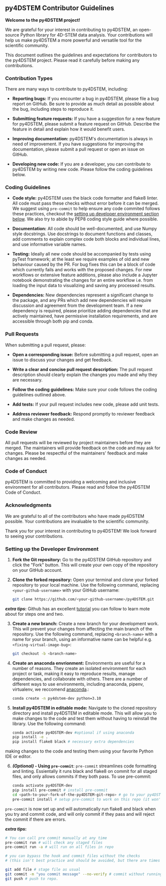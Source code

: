 ## py4DSTEM Contributor Guidelines

**Welcome to the py4DSTEM project!**

We are grateful for your interest in contributing to py4DSTEM, an open-source Python library for 4D-STEM data analysis. Your contributions will help us make py4DSTEM a more powerful and versatile tool for the scientific community.

This document outlines the guidelines and expectations for contributors to the py4DSTEM project. Please read it carefully before making any contributions.

### Contribution Types

There are many ways to contribute to py4DSTEM, including:

* **Reporting bugs:** If you encounter a bug in py4DSTEM, please file a bug report on GitHub. Be sure to provide as much detail as possible about the bug, including steps to reproduce it.

* **Submitting feature requests:** If you have a suggestion for a new feature for py4DSTEM, please submit a feature request on GitHub. Describe the feature in detail and explain how it would benefit users.

* **Improving documentation:** py4DSTEM's documentation is always in need of improvement. If you have suggestions for improving the documentation, please submit a pull request or open an issue on GitHub.

* **Developing new code:** If you are a developer, you can contribute to py4DSTEM by writing new code. Please follow the coding guidelines below.

### Coding Guidelines

* **Code style:** py4DSTEM uses the black code formatter and flake8 linter. All code must pass these checks without error before it can be merged. We suggest using `pre-commit` to help ensure any code commited follows these practices, checkout the [setting up developer environment section below](#install). We also try to abide by PEP8 coding style guide where possible.

* **Documentation:** All code should be well-documented, and use Numpy style docstrings. Use docstrings to document functions and classes, add comments to explain complex code both blocks and individual lines, and use informative variable names.

* **Testing:** Ideally all new code should be accompanied by tests using pyTest framework; at the least we require examples of old and new behaviour caused by the PR. For bug fixes this can be a block of code which currently fails and works with the proposed changes. For new workflows or extensive feature additions, please also include a Jupyter notebook demonstrating the changes for an entire workflow i.e. from loading the input data to visualizing and saving any processed results. 

* **Dependencies:** New dependencies represent a significant change to the package, and any PRs which add new dependencies will require discussion and agreement from the development team. If a new dependency is required, please prioritize adding dependencies that are actively maintained, have permissive installation requirements, and are accessible through both pip and conda.

### Pull Requests

When submitting a pull request, please:

* **Open a corresponding issue:** Before submitting a pull request, open an issue to discuss your changes and get feedback.

* **Write a clear and concise pull request description:** The pull request description should clearly explain the changes you made and why they are necessary.

* **Follow the coding guidelines:** Make sure your code follows the coding guidelines outlined above.

* **Add tests:** If your pull request includes new code, please add unit tests.

* **Address reviewer feedback:** Respond promptly to reviewer feedback and make changes as needed.

### Code Review

All pull requests will be reviewed by project maintainers before they are merged. The maintainers will provide feedback on the code and may ask for changes. Please be respectful of the maintainers' feedback and make changes as needed.

### Code of Conduct

py4DSTEM is committed to providing a welcoming and inclusive environment for all contributors. Please read and follow the py4DSTEM Code of Conduct.

### Acknowledgments

We are grateful to all of the contributors who have made py4DSTEM possible. Your contributions are invaluable to the scientific community.

Thank you for your interest in contributing to py4DSTEM! We look forward to seeing your contributions.


### Setting up the Developer Environment
<a id='install'></a>

1. **Fork the Git repository:** Go to the py4DSTEM GitHub repository and click the "Fork" button. This will create your own copy of the repository on your GitHub account.

2. **Clone the forked repository:** Open your terminal and clone your forked repository to your local machine. Use the following command, replacing `<your-github-username>` with your GitHub username:

    ```bash
   git clone https://github.com/<your-github-username>/py4DSTEM.git
    ```
**_extra tips_:** Github has an excellent [tutorial](https://docs.github.com/en/get-started/quickstart/fork-a-repo) you can follow to learn mote about for steps one and two.

3. **Create a new branch:** Create a new branch for your development work. This will prevent your changes from affecting the main branch of the repository. Use the following command, replacing `<branch-name>` with a name for your branch, using an informative name can be helpful e.g. `<fixing-virtual-image-bug>`:

   ```bash
   git checkout -b <branch-name>
   ```

4. **Create an anaconda envrionment:** Environments are useful for a number of reasons. They create an isolated environment for each project or task, making it easy to reproduce results, manage dependencies, and collaborate with others. There are a number of different ways to use environments, including anaconda, pipenv, virtualenv, we reccomend [anaconda](https://docs.anaconda.com/free/anaconda/install/index.html).:

   ```bash
   conda create -n py4dstem-dev python=3.10
   ```
   

5. **Install py4DSTEM in editable mode:** Navigate to the cloned repository directory and install py4DSTEM in editable mode. This will allow you to make changes to the code and test them without having to reinstall the library. Use the following command:

   ```bash
   conda activate py4DSTEM-dev #optional if using anaconda
   pip install -e .
   pip install flake8 black # necessary extra dependencies
   ```

making changes to the code and testing them using your favorite Python IDE or editor.

6.  **_(Optional)_ - Using `pre-commit`**: `pre-commit` streamlines code formatting and linting. Essientally it runs black and flake8 on commit for all staged files, and only allows commits if they both pass. To use pre-commit:

    ```bash
    conda activate py4DSTEM-dev
    pip install pre-commit # install pre-commit
    cd <path-to-your-fork-of-the-py4DSTEM-git-repo> # go to your py4DSTEM repo
    pre-commit install # setup pre-commit to work on this repo (it won't affect any other repos), it changes/creates a file in .git/hooks/pre-commit
    ```
`pre-commit` is now set up and will automatically run flake8 and black when you try and commit code, and will only commit if they pass and will reject the commit if there are errors. 

**_extra tips_:** 

```bash
# You can call pre commit manually at any time 
pre-commit run # will check any staged files 
pre-commit run -a # will run on all files in repo

# you can bypass the hook and commit files without the checks 
# (this isn't best practice and should be avoided, but there are times it can be useful)

git add file # stage file as usual 
git commit -m "you commit message" --no-verify # commit without running checks
git push # push to repo. 
```
